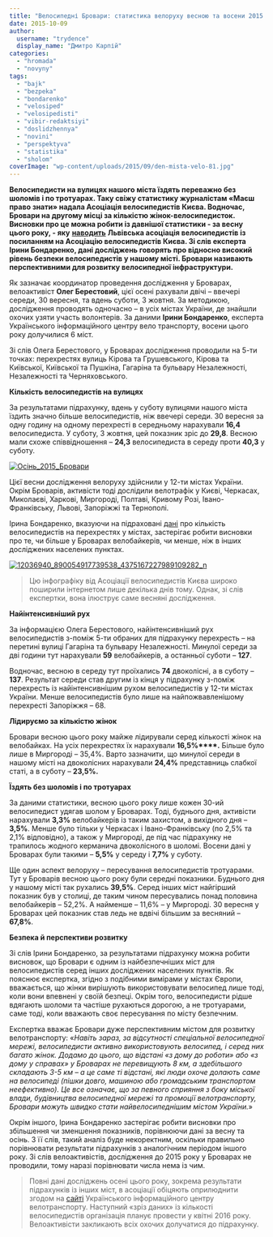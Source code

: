 ```yaml
---
title: "Велосипедні Бровари: статистика велоруху весною та восени 2015 року"
date: 2015-10-09
author: 
  username: "trydence"
  display_name: "Дмитро Карпій"
categories: 
  - "hromada"
  - "novyny"
tags: 
  - "bajk"
  - "bezpeka"
  - "bondarenko"
  - "velosiped"
  - "velosipedisti"
  - "vibir-redaktsiyi"
  - "doslidzhennya"
  - "novini"
  - "perspektyva"
  - "statistika"
  - "sholom"
coverImage: "wp-content/uploads/2015/09/den-mista-velo-81.jpg"
---
```


**Велосипедисти на вулицях нашого міста їздять переважно без шоломів і по тротуарах. Таку свіжу статистику журналістам «Маєш право знати» надала Асоціація велосипедистів Києва. Водночас, Бровари на другому місці за кількістю жінок-велосипедисток. Висновки про це можна робити із давнішої статистики - за весну цього року, - яку** [**наводить**](https://www.facebook.com/velolviv/photos/a.143126032432434.36247.112664135478624/890054917739538/?type=3&theater) **Львівська асоціація велосипедистів із посиланням на Асоціацію велосипедистів Києва. Зі слів експерта Ірини Бондаренко, дані досліджень говорять про відносно високий рівень безпеки велосипедистів у нашому місті. Бровари називають перспективними для розвитку велосипедної інфраструктури.**

Як зазначає координатор проведення дослідження у Броварах, велоактивіст **Олег Берестовий**, цієї осені рахували двічі – ввечері середи, 30 вересня, та вдень суботи, 3 жовтня. За методикою, дослідження проводять одночасно – в усіх містах України, де знайшли охочих узяти участь волонтерів. За даними **Ірини Бондаренко**, експерта Українського інформаційного центру вело транспорту, восени цього року долучилися 6 міст.

Зі слів Олега Берестового, у Броварах дослідження проводили на 5-ти точках: перехрестях вулиць Кірова та Грушевського, Кірова та Київської, Київської та Пушкіна, Гагаріна та бульвару Незалежності, Незалежності та Черняховського.

**Кількість велосипедистів на вулицях**

За результатами підрахунку, вдень у суботу вулицями нашого міста їздить значно більше велосипедистів, ніж ввечері середи. 30 вересня за одну годину на одному перехресті в середньому нарахували **16,4** велосипедиста. У суботу, 3 жовтня, цей показник зріс до **29,8**. Весною мали схоже співвідношення – **24,3** велосипедиста в середу проти **40,3** у суботу.

[![Осінь_2015_Бровари](https://mpz.brovary.org/wp-content/uploads/2015/10/Osin_2015_Brovary.jpg)](https://mpz.brovary.org/wp-content/uploads/2015/10/Osin_2015_Brovary.jpg)

Цієї весни дослідження велоруху здійснили у 12-ти містах України. Окрім Броварів, активісти тоді дослідили велотрафік у Києві, Черкасах, Миколаєві, Харкові, Миргороді, Полтаві, Кривому Розі, Івано-Франківську, Львові, Запоріжжі та Тернополі.

Ірина Бондаренко, вказуючи на підраховані [дані](https://www.facebook.com/velolviv/photos/a.143126032432434.36247.112664135478624/890054917739538/?type=3&theater) про кількість велосипедистів на перехрестях у містах, застерігає робити висновки про те, чи більше у Броварах велобайкерів, чи менше, ніж в інших досліджених населених пунктах.

[![12036940_890054917739538_4375167227989109282_n](https://mpz.brovary.org/wp-content/uploads/2015/10/12036940_890054917739538_4375167227989109282_n.jpg)](https://mpz.brovary.org/wp-content/uploads/2015/10/12036940_890054917739538_4375167227989109282_n.jpg)

> Цю інфографіку від Асоціації велосипедистів Києва широко поширили інтернетом лише декілька днів тому. Однак, зі слів експертки, вона ілюструє саме весняні дослідження.

**Найінтенсивніший рух**

За інформацією Олега Берестового, найінтенсивніший рух велосипедистів з-поміж 5-ти обраних для підрахунку перехресть – на перетині вулиці Гагаріна та бульвару Незалежності. Минулої середи за дві години тут нарахували **59** велобайкерів, а останньої суботи – **127**.

Водночас, весною в середу тут проїхались **74** двоколісні, а в суботу – **137**. Результат середи став другим із кінця у підрахунку з-поміж перехресть із найінтенсивнішим рухом велосипедистів у 12-ти містах України. Менше велосипедистів було лише на найпожвавленішому перехресті Запоріжжя – 68.

**Лідируємо за кількістю жінок**

Бровари весною цього року майже лідирували серед кількості жінок на велобайках. На усіх перехрестях їх нарахували **16,5%****.** Більше було лише в Миргороді – 35,4%. Варто зазначити, що минулої середи в нашому місті на двоколісних нарахували **24,4%** представниць слабкої статі, а в суботу – **23,5%.**

**Їздять без шоломів і по тротуарах**

За даними статистики, весною цього року лише кожен 30-ий велосипедист удягав шолом у Броварах. Тоді, буднього дня, активісти нарахували **3,3%** велобайкерів із таким захистом, а вихідного дня – **3,5%**. Менше було тільки у Черкасах і Івано-Франківську (по 2,5% та 2,1% відповідно), а також у Миргороді, де під час підрахунку не трапилось жодного керманича двоколісного в шоломі. Восени дані у Броварах були такими – **5,5%** у середу і **7,7%** у суботу.

Ще один аспект велоруху – пересування велосипедистів тротуарами. Тут у Броварів весною цього року були середні показники. Буднього дня у нашому місті так рухались **39,5%**. Серед інших міст найгірший показник був у столиці, де таким чином пересувались понад половина велобайкерів – 52,2%. А найменше – 11,6% – у Миргороді. 30 вересня у Броварах цей показник став ледь не вдвічі більшим за весняний – **67,8%**.

**Безпека й перспективи розвитку**

Зі слів Ірини Бондаренко, за результатами підрахунку можна робити висновок, що Бровари є одним із найбезпечніших міст для велосипедистів серед інших досліджених населених пунктів. Як пояснює експертка, згідно з подібними вимірами у містах Європи, вважається, що жінки вирішують використовувати велосипед лише тоді, коли вони впевнені у своїй безпеці. Окрім того, велосипедисти рідше вдягають шоломи та частіше рухаються дорогою, а не тротуарами, саме тоді, коли вважають своє пересування по місту безпечним.

Експертка вважає Бровари дуже перспективним містом для розвитку велотранспорту: «_Навіть зараз, за відсутності спеціальної велосипедної мережі, велосипедисти активно використовують велосипед, і серед них багато жінок. Додамо до цього, що відстані «з дому до роботи» або «з дому у справах» у Броварах не перевищують 8 км, а здебільшого складають 3-5 км – а це саме ті відстані, які люди охоче долають саме на велосипеді (пішки довго, машиною або громадським транспортом неефективно). Це все означає, що за певного сприяння з боку міської влади, будівництва велосипедної мережі та промоції велотранспорту, Бровари можуть швидко стати найвелосипеднішим містом України._»

Окрім іншого, Ірина Бондаренко застерігає робити висновки про збільшення чи зменшення показників, порівнюючи дані за весну та осінь. З її слів, такий аналіз буде некоректним, оскільки правильно порівнювати результати підрахунків з аналогічним періодом іншого року. Зі слів велоактивістів, дослідження до 2015 року у Броварах не проводили, тому наразі порівнювати числа нема із чим.

> Повні дані досліджень осені цього року, зокрема результати підрахунків із інших міст, в асоціації обіцяють оприлюднити згодом на [сайті](https://velotransport.info/) Українського інформаційного центру велотранспорту. Наступний «зріз даних» із кількості велосипедистів організація планує провести у квітні 2016 року. Велоактивісти закликають всіх охочих долучатися до підрахунку.
